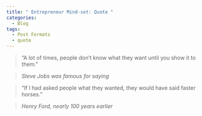 ```yaml
---
title: " Entrepreneur Mind-set: Quote "
categories:
  - Blog
tags:
  - Post Formats
  - quote
---
```




> “A lot of times, people don’t know what they want until you show it to them.”  
  
> <cite> Steve Jobs was famous for saying


           
> “If I had asked people what they wanted, they would have said faster horses.”
  
> <cite> Henry Ford, nearly 100 years earlier
           
